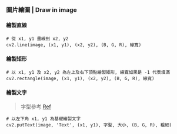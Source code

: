 ### 圖片繪圖 | Draw in image

#### 繪製直線
```python=
# 從 x1, y1 畫線到 x2, y2
cv2.line(image, (x1, y1), (x2, y2), (B, G, R), 線寬)
```

#### 繪製矩形
```python=
# 以 x1, y1 及 x2, y2 為左上及右下頂點繪製矩形, 線寬如果是 -1 代表填滿
cv2.rectangle(image, (x1, y1), (x2, y2), (B, G, R), 線寬)
```

#### 繪製文字
> 字型參考 [Ref](https://codeyarns.com/2015/03/11/fonts-in-opencv/)
```python=
# 以左下角 x1, y1 為基礎繪製文字
cv2.putText(image, 'Text', (x1, y1), 字型, 大小, (B, G, R), 粗細)
```